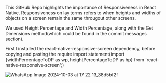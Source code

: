 This GitHub Repo highlights the importance of Responsiveness in React Native. Responsiveness on lay terms refers to when heights and widths of objects on a screen remain the same througout other screens.

We used Height Percentage and Width Percentage, along with the Get Dimensions method(which could be found in the commit messages section).

First I installed the react-native-responsive-screen dependency, before copying and pasting the require import statement(import {widthPercentageToDP as wp, heightPercentageToDP as hp} from 'react-native-responsive-screen';)

![WhatsApp Image 2024-10-03 at 17 22 13_38d5bf2f](https://github.com/user-attachments/assets/a2efed6b-f99a-4e06-9838-ee10782e7c51)


